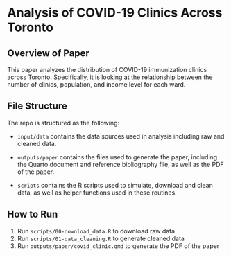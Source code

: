 # Analysis of COVID-19 Clinics Across Toronto

## Overview of Paper

This paper analyzes the distribution of COVID-19 immunization clinics across Toronto. Specifically, it is looking at the relationship between the number of clinics, population, and income level for each ward.

## File Structure

The repo is structured as the following:

-   `input/data` contains the data sources used in analysis including raw and cleaned data.

-   `outputs/paper` contains the files used to generate the paper, including the Quarto document and reference bibliography file, as well as the PDF of the paper.

-   `scripts` contains the R scripts used to simulate, download and clean data, as well as helper functions used in these routines.

## How to Run

1.  Run `scripts/00-download_data.R` to download raw data
2.  Run `scripts/01-data_cleaning.R` to generate cleaned data
3.  Run `outputs/paper/covid_clinic.qmd` to generate the PDF of the paper
